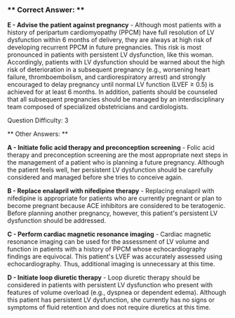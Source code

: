 ### ** Correct Answer: **

**E - Advise the patient against pregnancy** - Although most patients with a history of peripartum cardiomyopathy (PPCM) have full resolution of LV dysfunction within 6 months of delivery, they are always at high risk of developing recurrent PPCM in future pregnancies. This risk is most pronounced in patients with persistent LV dysfunction, like this woman. Accordingly, patients with LV dysfunction should be warned about the high risk of deterioration in a subsequent pregnancy (e.g., worsening heart failure, thromboembolism, and cardiorespiratory arrest) and strongly encouraged to delay pregnancy until normal LV function (LVEF ≥ 0.5) is achieved for at least 6 months. In addition, patients should be counseled that all subsequent pregnancies should be managed by an interdisciplinary team composed of specialized obstetricians and cardiologists.

Question Difficulty: 3

** Other Answers: **

**A - Initiate folic acid therapy and preconception screening** - Folic acid therapy and preconception screening are the most appropriate next steps in the management of a patient who is planning a future pregnancy. Although the patient feels well, her persistent LV dysfunction should be carefully considered and managed before she tries to conceive again.

**B - Replace enalapril with nifedipine therapy** - Replacing enalapril with nifedipine is appropriate for patients who are currently pregnant or plan to become pregnant because ACE inhibitors are considered to be teratogenic. Before planning another pregnancy, however, this patient's persistent LV dysfunction should be addressed.

**C - Perform cardiac magnetic resonance imaging** - Cardiac magnetic resonance imaging can be used for the assessment of LV volume and function in patients with a history of PPCM whose echocardiography findings are equivocal. This patient's LVEF was accurately assessed using echocardiography. Thus, additional imaging is unnecessary at this time.

**D - Initiate loop diuretic therapy** - Loop diuretic therapy should be considered in patients with persistent LV dysfunction who present with features of volume overload (e.g., dyspnea or dependent edema). Although this patient has persistent LV dysfunction, she currently has no signs or symptoms of fluid retention and does not require diuretics at this time.

